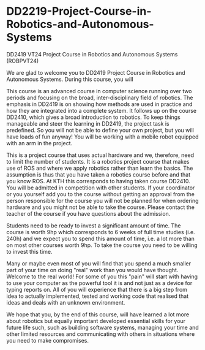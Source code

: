 # DD2219-Project-Course-in-Robotics-and-Autonomous-Systems

DD2419 VT24 Project Course in Robotics and Autonomous Systems (ROBPVT24)

We are glad to welcome you to DD2419 Project Course in Robotics and Autonomous Systems. During this course, you will

This course is an advanced course in computer science running over two periods and focusing on the broad, inter-disciplinary field of robotics. The emphasis in DD2419 is on showing how methods are used in practice and how they are integrated into a complete system. It follows up on the course DD2410, which gives a broad introduction to robotics. To keep things manageable and steer the learning in DD2419, the project task is predefined. So you will not be able to define your own project, but you will have loads of fun anyway! You will be working with a mobile robot equipped with an arm in the project. 

This is a project course that uses actual hardware and we, therefore, need to limit the number of students. It is a robotics project course that makes use of ROS and where we apply robotics rather than learn the basics. The assumption is thus that you have taken a robotics course before and that you know ROS. At KTH this corresponds to having taken course DD2410. You will be admitted in competition with other students. If your coordinator or you yourself add you to the course without getting an approval from the person responsible for the course you will not be planned for when ordering hardware and you might not be able to take the course. Please contact the teacher of the course if you have questions about the admission.

Students need to be ready to invest a significant amount of time. The course is worth 9hp which corresponds to 6 weeks of full time studies (i.e. 240h) and we expect you to spend this amount of time, i.e. a lot more than on most other courses worth 9hp. To take the course you need to be willing to invest this time.

Many or maybe even most of you will find that you spend a much smaller part of your time on doing "real" work than you would have thought. Welcome to the real world! For some of you this "pain" will start with having to use your computer as the powerful tool it is and not just as a device for typing reports on. All of you will experience that there is a big step from idea to actually implemented, tested and working code that realised that ideas and deals with an unknown environment.

We hope that you, by the end of this course, will have learned a lot more about robotics but equally important developed essential skills for your future life such, such as building software systems, managing your time and other limited resources and communicating with others in situations where you need to make compromises. 
